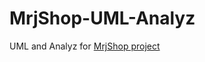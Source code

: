 # MrjShop-UML-Analyz
UML and Analyz for [MrjShop project](https://github.com/mrajabpour/software-architecture)
